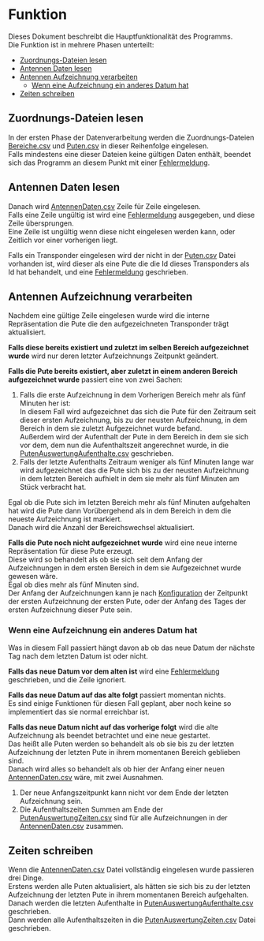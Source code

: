 # Funktion
Dieses Dokument beschreibt die Hauptfunktionalität des Programms.  
Die Funktion ist in mehrere Phasen unterteilt:
 * [Zuordnungs-Dateien lesen](#zuordnungs-dateien-lesen)
 * [Antennen Daten lesen](#antennen-daten-lesen)
 * [Antennen Aufzeichnung verarbeiten](#antennen-aufzeichnung-verarbeiten)
    * [Wenn eine Aufzeichnung ein anderes Datum hat](#wenn-eine-aufzeichnung-ein-anderes-datum-hat)
 * [Zeiten schreiben](#zeiten-schreiben)

[Fehlermeldung]: usage.md#status-meldungen "Status Meldungen"
[AntennenDaten.csv]: input.md#antennendaten-csv

## Zuordnungs-Dateien lesen
In der ersten Phase der Datenverarbeitung werden die Zuordnungs-Dateien [Bereiche.csv](input.md#bereiche-csv) und [Puten.csv](input.md#puten-csv) in dieser Reihenfolge eingelesen.  
Falls mindestens eine dieser Dateien keine gültigen Daten enthält, beendet sich das Programm an diesem Punkt mit einer [Fehlermeldung].

## Antennen Daten lesen
Danach wird [AntennenDaten.csv] Zeile für Zeile eingelesen.  
Falls eine Zeile ungültig ist wird eine [Fehlermeldung] ausgegeben, und diese Zeile übersprungen.  
Eine Zeile ist ungültig wenn diese nicht eingelesen werden kann, oder Zeitlich vor einer vorherigen liegt.

Falls ein Transponder eingelesen wird der nicht in der [Puten.csv](input.md#puten-csv) Datei vorhanden ist, wird dieser als eine Pute die die Id dieses Transponders als Id hat behandelt, und eine [Fehlermeldung] geschrieben.

## Antennen Aufzeichnung verarbeiten
Nachdem eine gültige Zeile eingelesen wurde wird die interne Repräsentation die Pute die den aufgezeichneten Transponder trägt aktualisiert.

**Falls diese bereits existiert und zuletzt im selben Bereich aufgezeichnet wurde** wird nur deren letzter Aufzeichnungs Zeitpunkt geändert.

**Falls die Pute bereits existiert, aber zuletzt in einem anderen Bereich aufgezeichnet wurde** passiert eine von zwei Sachen:
 1. Falls die erste Aufzeichnung in dem Vorherigen Bereich mehr als fünf Minuten her ist:  
    In diesem Fall wird aufgezeichnet das sich die Pute für den Zeitraum seit dieser ersten Aufzeichnung, bis zu der neusten Aufzeichnung, in dem Bereich in dem sie zuletzt Aufgezeichnet wurde befand.  
    Außerdem wird der Aufenthalt der Pute in dem Bereich in dem sie sich vor dem, dem nun die Aufenthaltszeit angerechnet wurde, in die [PutenAuswertungAufenthalte.csv](output.md#putenauswertungaufenthalte-csv) geschrieben.
 2. Falls der letzte Aufenthalts Zeitraum weniger als fünf Minuten lange war wird aufgezeichnet das die Pute sich bis zu der neusten Aufzeichnung in dem letzten Bereich aufhielt in dem sie mehr als fünf Minuten am Stück verbracht hat.

Egal ob die Pute sich im letzten Bereich mehr als fünf Minuten aufgehalten hat wird die Pute dann Vorübergehend als in dem Bereich in dem die neueste Aufzeichnung ist markiert.  
Danach wird die Anzahl der Bereichswechsel aktualisiert.

**Falls die Pute noch nicht aufgezeichnet wurde** wird eine neue interne Repräsentation für diese Pute erzeugt.  
Diese wird so behandelt als ob sie sich seit dem Anfang der Aufzeichnungen in dem ersten Bereich in dem sie Aufgezeichnet wurde gewesen wäre.  
Egal ob dies mehr als fünf Minuten sind.  
Der Anfang der Aufzeichnungen kann je nach [Konfiguration](usage.md#argumente) der Zeitpunkt der ersten Aufzeichnung der ersten Pute, oder der Anfang des Tages der ersten Aufzeichnung dieser Pute sein.

### Wenn eine Aufzeichnung ein anderes Datum hat
Was in diesem Fall passiert hängt davon ab ob das neue Datum der nächste Tag nach dem letzten Datum ist oder nicht.

**Falls das neue Datum vor dem alten ist** wird eine [Fehlermeldung] geschrieben, und die Zeile ignoriert.

**Falls das neue Datum auf das alte folgt** passiert momentan nichts.  
Es sind einige Funktionen für diesen Fall geplant, aber noch keine so implementiert das sie normal erreichbar ist.

**Falls das neue Datum nicht auf das vorherige folgt** wird die alte Aufzeichnung als beendet betrachtet und eine neue gestartet.  
Das heißt alle Puten werden so behandelt als ob sie bis zu der letzten Aufzeichnung der letzten Pute in ihrem momentanen Bereich geblieben sind.  
Danach wird alles so behandelt als ob hier der Anfang einer neuen [AntennenDaten.csv] wäre, mit zwei Ausnahmen.
 1. Der neue Anfangszeitpunkt kann nicht vor dem Ende der letzten Aufzeichnung sein.
 2. Die Aufenthaltszeiten Summen am Ende der [PutenAuswertungZeiten.csv](output.md#putenauswertungzeiten-csv) sind für alle Aufzeichnungen in der [AntennenDaten.csv] zusammen.

## Zeiten schreiben
Wenn die [AntennenDaten.csv] Datei vollständig eingelesen wurde passieren drei Dinge.  
Erstens werden alle Puten aktualisiert, als hätten sie sich bis zu der letzten Aufzeichnung der letzten Pute in ihrem momentanen Bereich aufgehalten.  
Danach werden die letzten Aufenthalte in [PutenAuswertungAufenthalte.csv](output.md#putenauswertungaufenthalte-csv) geschrieben.  
Dann werden alle Aufenthaltszeiten in die [PutenAuswertungZeiten.csv](output.md#putenauswertungzeiten-csv) Datei geschrieben.
